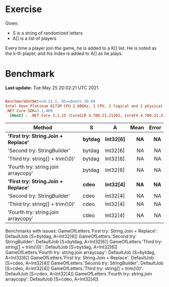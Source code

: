 ﻿# Exercise

Given:
- S is a string of randomized letters
- A[] is a list of players


Every time a player join the game, he is added to a K[] list.
He is noted as the k-th player, and his index is added to A[] as he plays.

# Benchmark

**Last update:** Tue May 25 20:02:21 UTC 2021

``` ini

BenchmarkDotNet=v0.12.1, OS=ubuntu 20.04
Intel Xeon Platinum 8171M CPU 2.60GHz, 1 CPU, 2 logical and 2 physical cores
.NET Core SDK=3.1.409
  [Host] : .NET Core 3.1.15 (CoreCLR 4.700.21.21202, CoreFX 4.700.21.21402), X64 RyuJIT


```
|                              Method |      S |        A | Mean | Error |
|------------------------------------ |------- |--------- |-----:|------:|
|  **&#39;First try: String.Join + Replace&#39;** | **bytdag** | **Int32[6]** |   **NA** |    **NA** |
|         &#39;Second try: StringBuilder&#39; | bytdag | Int32[6] |   NA |    NA |
|    &#39;Third try: string[] + trim(\0)&#39; | bytdag | Int32[6] |   NA |    NA |
| &#39;Fourth try: string.join arraycopy&#39; | bytdag | Int32[6] |   NA |    NA |
|  **&#39;First try: String.Join + Replace&#39;** |   **cdeo** | **Int32[4]** |   **NA** |    **NA** |
|         &#39;Second try: StringBuilder&#39; |   cdeo | Int32[4] |   NA |    NA |
|    &#39;Third try: string[] + trim(\0)&#39; |   cdeo | Int32[4] |   NA |    NA |
| &#39;Fourth try: string.join arraycopy&#39; |   cdeo | Int32[4] |   NA |    NA |

Benchmarks with issues:
  GameOfLetters.'First try: String.Join + Replace': DefaultJob [S=bytdag, A=Int32[6]]
  GameOfLetters.'Second try: StringBuilder': DefaultJob [S=bytdag, A=Int32[6]]
  GameOfLetters.'Third try: string[] + trim(\0)': DefaultJob [S=bytdag, A=Int32[6]]
  GameOfLetters.'Fourth try: string.join arraycopy': DefaultJob [S=bytdag, A=Int32[6]]
  GameOfLetters.'First try: String.Join + Replace': DefaultJob [S=cdeo, A=Int32[4]]
  GameOfLetters.'Second try: StringBuilder': DefaultJob [S=cdeo, A=Int32[4]]
  GameOfLetters.'Third try: string[] + trim(\0)': DefaultJob [S=cdeo, A=Int32[4]]
  GameOfLetters.'Fourth try: string.join arraycopy': DefaultJob [S=cdeo, A=Int32[4]]
